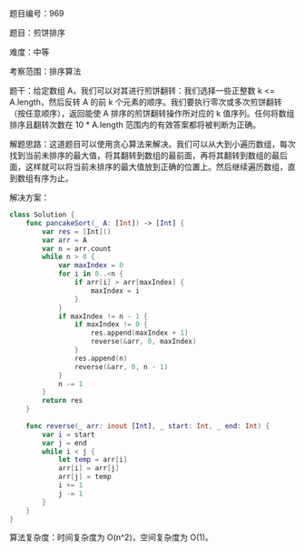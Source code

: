 题目编号：969

题目：煎饼排序

难度：中等

考察范围：排序算法

题干：给定数组 A，我们可以对其进行煎饼翻转：我们选择一些正整数 k <= A.length，然后反转 A 的前 k 个元素的顺序。我们要执行零次或多次煎饼翻转（按任意顺序），返回能使 A 排序的煎饼翻转操作所对应的 k 值序列。任何将数组排序且翻转次数在 10 * A.length 范围内的有效答案都将被判断为正确。

解题思路：这道题目可以使用贪心算法来解决。我们可以从大到小遍历数组，每次找到当前未排序的最大值，将其翻转到数组的最前面，再将其翻转到数组的最后面，这样就可以将当前未排序的最大值放到正确的位置上。然后继续遍历数组，直到数组有序为止。

解决方案：

```swift
class Solution {
    func pancakeSort(_ A: [Int]) -> [Int] {
        var res = [Int]()
        var arr = A
        var n = arr.count
        while n > 0 {
            var maxIndex = 0
            for i in 0..<n {
                if arr[i] > arr[maxIndex] {
                    maxIndex = i
                }
            }
            if maxIndex != n - 1 {
                if maxIndex != 0 {
                    res.append(maxIndex + 1)
                    reverse(&arr, 0, maxIndex)
                }
                res.append(n)
                reverse(&arr, 0, n - 1)
            }
            n -= 1
        }
        return res
    }
    
    func reverse(_ arr: inout [Int], _ start: Int, _ end: Int) {
        var i = start
        var j = end
        while i < j {
            let temp = arr[i]
            arr[i] = arr[j]
            arr[j] = temp
            i += 1
            j -= 1
        }
    }
}
```

算法复杂度：时间复杂度为 O(n^2)，空间复杂度为 O(1)。
